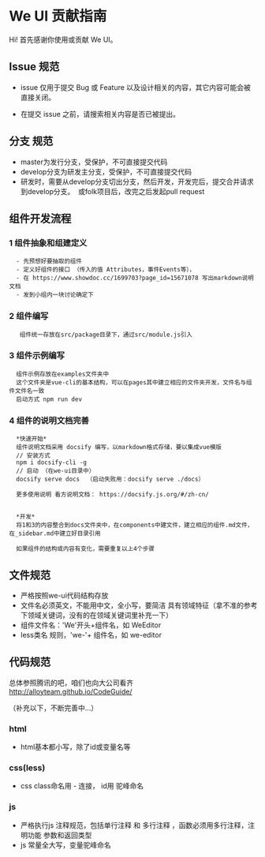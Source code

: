 # We UI 贡献指南

Hi! 首先感谢你使用或贡献 We UI。

## Issue 规范
- issue 仅用于提交 Bug 或 Feature 以及设计相关的内容，其它内容可能会被直接关闭。

- 在提交 issue 之前，请搜索相关内容是否已被提出。

## 分支 规范

- master为发行分支，受保护，不可直接提交代码
- develop分支为研发主分支，受保护，不可直接提交代码
- 研发时，需要从develop分支切出分支，然后开发，开发完后，提交合并请求到develop分支。  或folk项目后，改完之后发起pull request


## 组件开发流程

### 1 组件抽象和组建定义
```
  - 先预想好要抽取的组件
  - 定义好组件的接口 （传入的值 Attributes，事件Events等），
  - 在 https://www.showdoc.cc/1699703?page_id=15671078 写出markdown说明文档
  - 发到小组内一块讨论确定下
```

### 2 组件编写
```
   组件统一存放在src/package目录下，通过src/module.js引入
```

### 3 组件示例编写
```
  组件示例存放在examples文件夹中
  这个文件夹是vue-cli的基本结构，可以在pages其中建立相应的文件夹开发，文件名与组件文件名一致
  启动方式 npm run dev
```

### 4 组件的说明文档完善
```
  *快速开始*
  组件说明文档采用 docsify 编写，以markdown格式存储，要以集成vue模版
  // 安装方式
  npm i docsify-cli -g
  // 启动 （在we-ui目录中）
  docsify serve docs  （启动失败用：docsify serve ./docs）
  
  更多使用说明 看方说明文档： https://docsify.js.org/#/zh-cn/
 
   
  *开发*
  将1和3的内容整合到docs文件夹中，在components中建文件，建立相应的组件.md文件，在_sidebar.md中建立好目录引用
 
  如果组件的结构或内容有变化，需要重复以上4个步骤
```

## 文件规范

- 严格按照we-ui代码结构存放
- 文件名必须英文，不能用中文，全小写，要简洁 具有领域特征（拿不准的参考下领域关键词，没有的在领域关键词里补充一下）
- 组件文件名：'We'开头+组件名，如 WeEditor
- less类名 规则，'we-'+ 组件名，如 we-editor

## 代码规范

总体参照腾讯的吧，咱们也向大公司看齐 http://alloyteam.github.io/CodeGuide/

（补充以下，不断完善中...）
### html

- html基本都小写，除了id或变量名等

### css(less)

- css class命名用 - 连接， id用 驼峰命名


### js

- 严格执行js 注释规范，包括单行注释 和 多行注释 ，函数必须用多行注释，注明功能 参数和返回类型
- js 常量全大写，变量驼峰命名





